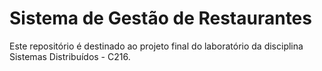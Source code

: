# Sistema de Gestão de Restaurantes
Este repositório é destinado ao projeto final do laboratório da disciplina Sistemas Distribuídos - C216.
